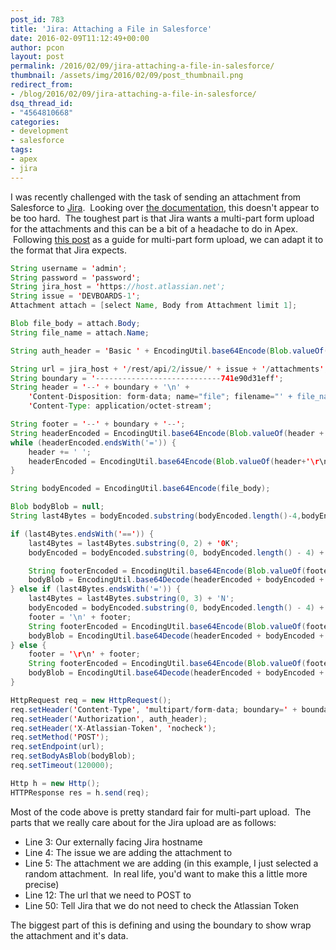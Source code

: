 ```yaml
---
post_id: 783
title: 'Jira: Attaching a File in Salesforce'
date: 2016-02-09T11:12:49+00:00
author: pcon
layout: post
permalink: /2016/02/09/jira-attaching-a-file-in-salesforce/
thumbnail: /assets/img/2016/02/09/post_thumbnail.png
redirect_from:
- /blog/2016/02/09/jira-attaching-a-file-in-salesforce/
dsq_thread_id:
- "4564810668"
categories:
- development
- salesforce
tags:
- apex
- jira
---
```

I was recently challenged with the task of sending an attachment from Salesforce to [Jira](https://www.atlassian.com/software/jira).  Looking over [the documentation](https://confluence.atlassian.com/display/JIRAKB/How+to+attach+an+attachment+in+a+JIRA+issue+using+REST+API), this doesn't appear to be too hard.  The toughest part is that Jira wants a multi-part form upload for the attachments and this can be a bit of a headache to do in Apex.  Following [this post](http://blog.enree.co/2013/01/salesforce-apex-post-mutipartform-data.html) as a guide for multi-part form upload, we can adapt it to the format that Jira expects.

<!--more-->

```java
String username = 'admin';
String password = 'password';
String jira_host = 'https://host.atlassian.net';
String issue = 'DEVBOARDS-1';
Attachment attach = [select Name, Body from Attachment limit 1];

Blob file_body = attach.Body;
String file_name = attach.Name;

String auth_header = 'Basic ' + EncodingUtil.base64Encode(Blob.valueOf(username + ':' + password));

String url = jira_host + '/rest/api/2/issue/' + issue + '/attachments';
String boundary = '----------------------------741e90d31eff';
String header = '--' + boundary + '\n' +
    'Content-Disposition: form-data; name="file"; filename="' + file_name + '";\n' +
    'Content-Type: application/octet-stream';

String footer = '--' + boundary + '--';
String headerEncoded = EncodingUtil.base64Encode(Blob.valueOf(header + '\r\n\r\n'));
while (headerEncoded.endsWith('=')) {
    header += ' ';
    headerEncoded = EncodingUtil.base64Encode(Blob.valueOf(header+'\r\n\r\n'));
}

String bodyEncoded = EncodingUtil.base64Encode(file_body);

Blob bodyBlob = null;
String last4Bytes = bodyEncoded.substring(bodyEncoded.length()-4,bodyEncoded.length());

if (last4Bytes.endsWith('==')) {
    last4Bytes = last4Bytes.substring(0, 2) + '0K';
    bodyEncoded = bodyEncoded.substring(0, bodyEncoded.length() - 4) + last4Bytes;

    String footerEncoded = EncodingUtil.base64Encode(Blob.valueOf(footer));
    bodyBlob = EncodingUtil.base64Decode(headerEncoded + bodyEncoded + footerEncoded);
} else if (last4Bytes.endsWith('=')) {
    last4Bytes = last4Bytes.substring(0, 3) + 'N';
    bodyEncoded = bodyEncoded.substring(0, bodyEncoded.length() - 4) + last4Bytes;
    footer = '\n' + footer;
    String footerEncoded = EncodingUtil.base64Encode(Blob.valueOf(footer));
    bodyBlob = EncodingUtil.base64Decode(headerEncoded + bodyEncoded + footerEncoded);
} else {
    footer = '\r\n' + footer;
    String footerEncoded = EncodingUtil.base64Encode(Blob.valueOf(footer));
    bodyBlob = EncodingUtil.base64Decode(headerEncoded + bodyEncoded + footerEncoded);
}

HttpRequest req = new HttpRequest();
req.setHeader('Content-Type', 'multipart/form-data; boundary=' + boundary);
req.setHeader('Authorization', auth_header);
req.setHeader('X-Atlassian-Token', 'nocheck');
req.setMethod('POST');
req.setEndpoint(url);
req.setBodyAsBlob(bodyBlob);
req.setTimeout(120000);

Http h = new Http();
HTTPResponse res = h.send(req);
```

Most of the code above is pretty standard fair for multi-part upload.  The parts that we really care about for the Jira upload are as follows:

* Line 3: Our externally facing Jira hostname
* Line 4: The issue we are adding the attachment to
* Line 5: The attachment we are adding (in this example, I just selected a random attachment.  In real life, you'd want to make this a little more precise)
* Line 12: The url that we need to POST to
* Line 50: Tell Jira that we do not need to check the Atlassian Token

The biggest part of this is defining and using the boundary to show wrap the attachment and it's data.